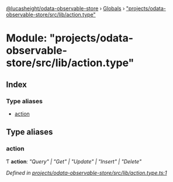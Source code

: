 [@lucasheight/odata-observable-store](../README.md) › [Globals](../globals.md) › ["projects/odata-observable-store/src/lib/action.type"](_projects_odata_observable_store_src_lib_action_type_.md)

# Module: "projects/odata-observable-store/src/lib/action.type"

## Index

### Type aliases

* [action](_projects_odata_observable_store_src_lib_action_type_.md#action)

## Type aliases

###  action

Ƭ **action**: *"Query" | "Get" | "Update" | "Insert" | "Delete"*

*Defined in [projects/odata-observable-store/src/lib/action.type.ts:1](https://github.com/lucasheight/odata-observable-store/blob/787a1ef7/projects/odata-observable-store/src/lib/action.type.ts#L1)*
